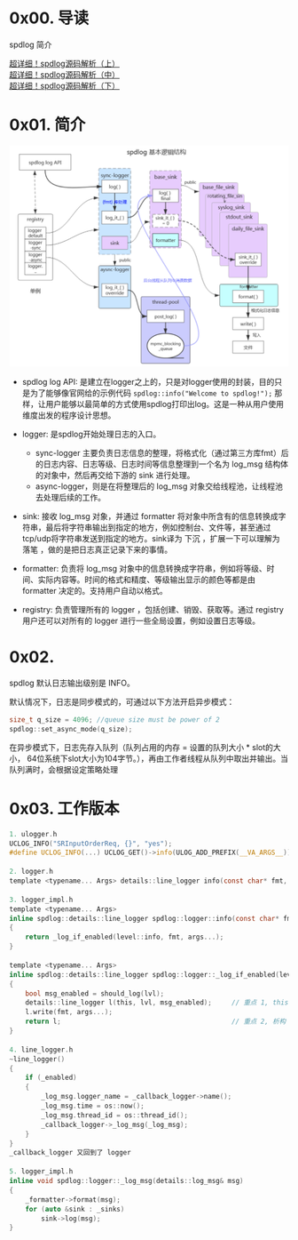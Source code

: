 # 0x00. 导读

spdlog 简介

[超详细！spdlog源码解析（上）](https://zhuanlan.zhihu.com/p/674073158)  
[超详细！spdlog源码解析（中）](https://zhuanlan.zhihu.com/p/674689537)  
[超详细！spdlog源码解析（下）](https://zhuanlan.zhihu.com/p/675918624)  

# 0x01. 简介

![Alt text](../../../pic/cpp/third_party/spdlog/spdlog1.png)

- spdlog log API: 是建立在logger之上的，只是对logger使用的封装，目的只是为了能够像官网给的示例代码 `spdlog::info("Welcome to spdlog!");` 那样，让用户能够以最简单的方式使用spdlog打印出log。这是一种从用户使用维度出发的程序设计思想。

- logger: 是spdlog开始处理日志的入口。    
    - sync-logger 主要负责日志信息的整理，将格式化（通过第三方库fmt）后的日志内容、日志等级、日志时间等信息整理到一个名为 log_msg 结构体的对象中，然后再交给下游的 sink 进行处理。  
    - async-logger，则是在将整理后的 log_msg 对象交给线程池，让线程池去处理后续的工作。

- sink: 接收 log_msg 对象，并通过 formatter 将对象中所含有的信息转换成字符串，最后将字符串输出到指定的地方，例如控制台、文件等，甚至通过tcp/udp将字符串发送到指定的地方。sink译为 下沉 ，扩展一下可以理解为 落笔 ，做的是把日志真正记录下来的事情。

- formatter: 负责将 log_msg 对象中的信息转换成字符串，例如将等级、时间、实际内容等。时间的格式和精度、等级输出显示的颜色等都是由 formatter 决定的。支持用户自动以格式。

- registry: 负责管理所有的 logger ，包括创建、销毁、获取等。通过 registry 用户还可以对所有的 logger 进行一些全局设置，例如设置日志等级。

# 0x02. 

spdlog 默认日志输出级别是 INFO。

默认情况下，日志是同步模式的，可通过以下方法开启异步模式：
```c
size_t q_size = 4096; //queue size must be power of 2
spdlog::set_async_mode(q_size);
```

在异步模式下，日志先存入队列（队列占用的内存 = 设置的队列大小 * slot的大小， 64位系统下slot大小为104字节。），再由工作者线程从队列中取出并输出。当队列满时，会根据设定策略处理

# 0x03. 工作版本

```c
1. ulogger.h
UCLOG_INFO("SRInputOrderReq, {}", "yes");
#define UCLOG_INFO(...) UCLOG_GET()->info(ULOG_ADD_PREFIX(__VA_ARGS__));

2. logger.h
template <typename... Args> details::line_logger info(const char* fmt, const Args&... args)

3. logger_impl.h
template <typename... Args>
inline spdlog::details::line_logger spdlog::logger::info(const char* fmt, const Args&... args)
{
    return _log_if_enabled(level::info, fmt, args...);
}

template <typename... Args>
inline spdlog::details::line_logger spdlog::logger::_log_if_enabled(level::level_enum lvl, const char* fmt, const Args&... args)
{
    bool msg_enabled = should_log(lvl);
    details::line_logger l(this, lvl, msg_enabled);     // 重点 1, this
    l.write(fmt, args...);
    return l;                                           // 重点 2, 析构
}

4. line_logger.h
~line_logger()
{
    if (_enabled)
    {
        _log_msg.logger_name = _callback_logger->name();
        _log_msg.time = os::now();
        _log_msg.thread_id = os::thread_id();
        _callback_logger->_log_msg(_log_msg);
    }
}
_callback_logger 又回到了 logger

5. logger_impl.h
inline void spdlog::logger::_log_msg(details::log_msg& msg)
{
    _formatter->format(msg);
    for (auto &sink : _sinks)
        sink->log(msg);
}
```